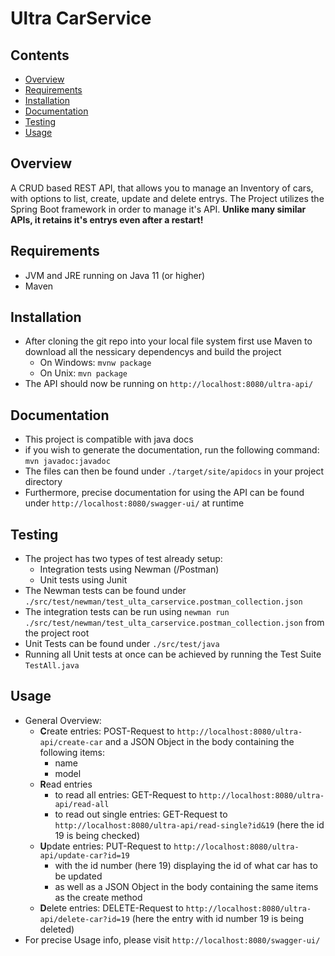 # Ultra CarService 

## Contents
- [Overview](#Overview)
- [Requirements](#Requirements)
- [Installation](#Installation)
- [Documentation](#Documentation)
- [Testing](#Testing)
- [Usage](#Usage)

## Overview
A CRUD based REST API, that allows you to manage an Inventory of cars, with options to list, create, update and delete entrys. 
The Project utilizes the Spring Boot framework in order to manage it's API. **Unlike many similar APIs, it retains it's entrys even after a restart!**

## Requirements
- JVM and JRE running on Java 11 (or higher)
- Maven

## Installation
- After cloning the git repo into your local file system first use Maven to download all the nessicary dependencys and build the project
    - On Windows:   ``mvnw package``
    - On Unix:  ``mvn package`` 
- The API should now be running on ``http://localhost:8080/ultra-api/``

## Documentation
- This project is compatible with java docs
- if you wish to generate the documentation, run the following command: ``mvn javadoc:javadoc``
- The files can then be found under ``./target/site/apidocs`` in your project directory
- Furthermore, precise documentation for using the API can be found under ``http://localhost:8080/swagger-ui/`` at runtime

## Testing
- The project has two types of test already setup: 
    - Integration tests using Newman (/Postman)
    - Unit tests using Junit
- The Newman tests can be found under ``./src/test/newman/test_ulta_carservice.postman_collection.json``
- The integration tests can be run using ``newman run ./src/test/newman/test_ulta_carservice.postman_collection.json`` from the project root
- Unit Tests can be found under ``./src/test/java``
- Running all Unit tests at once can be achieved by running the Test Suite ``TestAll.java``

## Usage
- General Overview:
    - **C**reate entries: POST-Request to ``http://localhost:8080/ultra-api/create-car`` and a JSON Object in the body containing the following items:
        - name
        - model
    - **R**ead entries
        - to read all entries: GET-Request to ``http://localhost:8080/ultra-api/read-all``
        - to read out single entries: GET-Request to ``http://localhost:8080/ultra-api/read-single?id&19`` (here the id 19 is being checked)
    - **U**pdate entries: PUT-Request to ``http://localhost:8080/ultra-api/update-car?id=19``
        - with the id number (here 19) displaying the id of what car has to be updated 
        - as well as a JSON Object in the body containing the same items as the create method
    - **D**elete entries: DELETE-Request to ``http://localhost:8080/ultra-api/delete-car?id=19`` (here the entry with id number 19 is being deleted)
- For precise Usage info, please visit ``http://localhost:8080/swagger-ui/``
